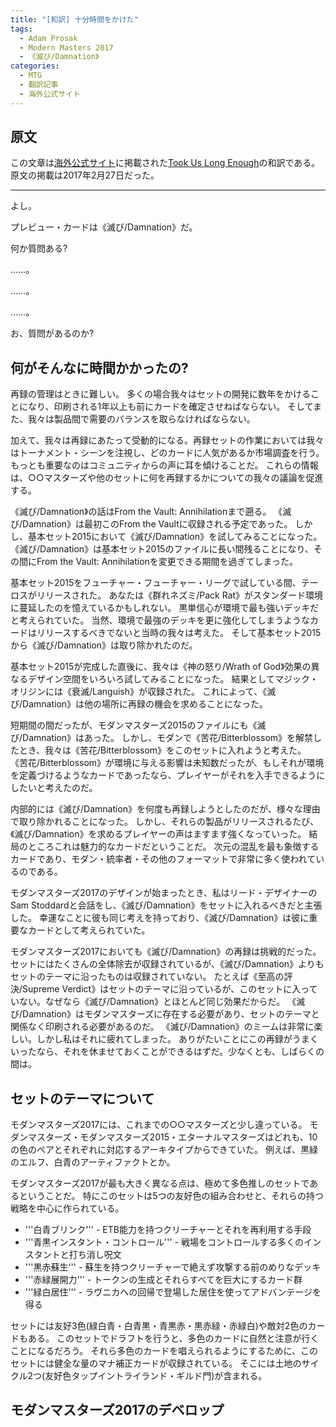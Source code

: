 ```yaml
---
title: "[和訳] 十分時間をかけた"
tags:
  - Adam Prosak
  - Modern Masters 2017
  - 《滅び/Damnation》
categories:
  - MTG
  - 翻訳記事
  - 海外公式サイト
---
```



## 原文

この文章は[海外公式サイト](http://www.channelfireball.com/)に掲載された[Took Us Long Enough](http://magic.wizards.com/en/articles/archive/card-preview/took-us-long-enough-2017-02-27)の和訳である。原文の掲載は2017年2月27日だった。

<!-- more -->

----

よし。

プレビュー・カードは《滅び/Damnation》だ。

何か質問ある?

……。

……。

……。

お、質問があるのか?

## 何がそんなに時間かかったの?

再録の管理はときに難しい。
多くの場合我々はセットの開発に数年をかけることになり、印刷される1年以上も前にカードを確定させねばならない。
そしてまた、我々は製品間で需要のバランスを取らなければならない。

加えて、我々は再録にあたって受動的になる。再録セットの作業においては我々はトーナメント・シーンを注視し、どのカードに人気があるか市場調査を行う。
もっとも重要なのはコミュニティからの声に耳を傾けることだ。
これらの情報は、○○マスターズや他のセットに何を再録するかについての我々の議論を促進する。

《滅び/Damnation》の話はFrom the Vault: Annihilationまで遡る。
《滅び/Damnation》は最初このFrom the Vaultに収録される予定であった。
しかし、基本セット2015において《滅び/Damnation》を試してみることになった。
《滅び/Damnation》は基本セット2015のファイルに長い間残ることになり、その間にFrom the Vault: Annihilationを変更できる期間を過ぎてしまった。

基本セット2015をフューチャー・フューチャー・リーグで試している間、テーロスがリリースされた。
あなたは《群れネズミ/Pack Rat》がスタンダード環境に蔓延したのを憶えているかもしれない。
黒単信心が環境で最も強いデッキだと考えられていた。
当然、環境で最強のデッキを更に強化してしまうようなカードはリリースするべきでないと当時の我々は考えた。
そして基本セット2015から《滅び/Damnation》は取り除かれたのだ。

基本セット2015が完成した直後に、我々は《神の怒り/Wrath of God》効果の異なるデザイン空間をいろいろ試してみることになった。
結果としてマジック・オリジンには《衰滅/Languish》が収録された。
これによって、《滅び/Damnation》は他の場所に再録の機会を求めることになった。

短期間の間だったが、モダンマスターズ2015のファイルにも《滅び/Damnation》はあった。
しかし、モダンで《苦花/Bitterblossom》を解禁したとき、我々は《苦花/Bitterblossom》をこのセットに入れようと考えた。
《苦花/Bitterblossom》が環境に与える影響は未知数だったが、もしそれが環境を定義づけるようなカードであったなら、プレイヤーがそれを入手できるようにしたいと考えたのだ。

内部的には《滅び/Damnation》を何度も再録しようとしたのだが、様々な理由で取り除かれることになった。
しかし、それらの製品がリリースされるたび、《滅び/Damnation》を求めるプレイヤーの声はますます強くなっていった。
結局のところこれは魅力的なカードだということだ。
次元の混乱を最も象徴するカードであり、モダン・統率者・その他のフォーマットで非常に多く使われているのである。

モダンマスターズ2017のデザインが始まったとき、私はリード・デザイナーのSam Stoddardと会話をし、《滅び/Damnation》をセットに入れるべきだと主張した。
幸運なことに彼も同じ考えを持っており、《滅び/Damnation》は彼に重要なカードとして考えられていた。

モダンマスターズ2017においても《滅び/Damnation》の再録は挑戦的だった。
セットにはたくさんの全体除去が収録されているが、《滅び/Damnation》よりもセットのテーマに沿ったものは収録されていない。
たとえば《至高の評決/Supreme Verdict》はセットのテーマに沿っているが、このセットに入っていない。なぜなら《滅び/Damnation》とほとんど同じ効果だからだ。
《滅び/Damnation》はモダンマスターズに存在する必要があり、セットのテーマと関係なく印刷される必要があるのだ。
《滅び/Damnation》のミームは非常に楽しい。しかし私はそれに疲れてしまった。
ありがたいことにこの再録がうまくいったなら、それを休ませておくことができるはずだ。少なくとも、しばらくの間は。

## セットのテーマについて

モダンマスターズ2017には、これまでの○○マスターズと少し違っている。
モダンマスターズ・モダンマスターズ2015・エターナルマスターズはどれも、10の色のペアとそれぞれに対応するアーキタイプからできていた。
例えば、黒緑のエルフ、白青のアーティファクトとか。

モダンマスターズ2017が最も大きく異なる点は、極めて多色推しのセットであるということだ。
特にこのセットは5つの友好色の組み合わせと、それらの持つ戦略を中心に作られている。

  * '''白青ブリンク''' - ETB能力を持つクリーチャーとそれを再利用する手段
  * '''青黒インスタント・コントロール''' - 戦場をコントロールする多くのインスタントと打ち消し呪文
  * '''黒赤蘇生''' - 蘇生を持つクリーチャーで絶えず攻撃する前のめりなデッキ
  * '''赤緑展開力''' - トークンの生成とそれらすべてを巨大にするカード群
  * '''緑白居住''' - ラヴニカへの回帰で登場した居住を使ってアドバンテージを得る

セットには友好3色(緑白青・白青黒・青黒赤・黒赤緑・赤緑白)や敵対2色のカードもある。
このセットでドラフトを行うと、多色のカードに自然と注意が行くことになるだろう。
それら多色のカードを唱えられるようにするために、このセットには健全な量のマナ補正カードが収録されている。
そこには土地のサイクル2つ(友好色タップイントライランド・ギルド門)が含まれる。

## モダンマスターズ2017のデベロップ



